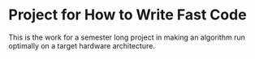 # Project for How to Write Fast Code
This is the work for a semester long project in making an algorithm run optimally on a target hardware architecture.

